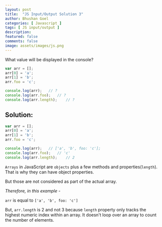 ```yaml
---
layout: post
title:  "JS Input/Output Solution 3"
author: Bhushan Goel
categories: [ Javascript ]
tags: [ JS input/output ]
description:
featured: false
comments: false
image: assets/images/js.png
---
```


What value will be displayed in the console?

```javascript
var arr = [];
arr[0] = 'a';
arr[1] = 'b';
arr.foo = 'c';

console.log(arr);   // ?
console.log(arr.foo);   // ?
console.log(arr.length);    // ?
```

## Solution:

```javascript
var arr = [];
arr[0] = 'a';
arr[1] = 'b';
arr.foo = 'c';

console.log(arr);   // ['a', 'b', foo: 'c'];
console.log(arr.foo);   // 'c'
console.log(arr.length);    // 2
```

`Arrays` in JavaScript are `objects` plus a few methods and properties\(`length`\). That is why they can have object properties.

But those are not considered as part of the actual array.

_Therefore, in this example -_

`arr` is equal to `['a', 'b', foo: 'c']`

But, `arr.length` is 2 and not 3 because `length` property only tracks the highest numeric index within an array. It doesn't loop over an array to count the number of elements.

